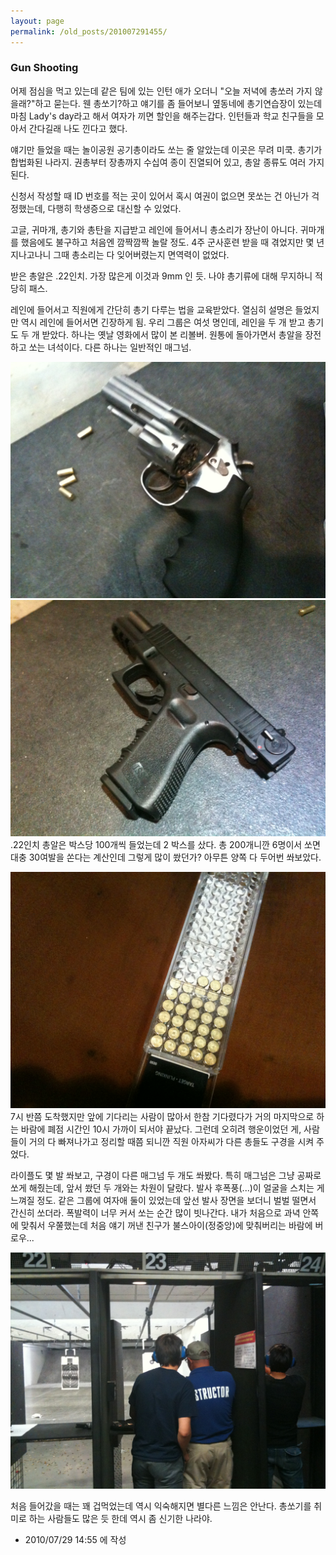 ```yaml
---
layout: page
permalink: /old_posts/201007291455/
---
```


### Gun Shooting

어제 점심을 먹고 있는데 같은 팀에 있는 인턴 애가 오더니 "오늘 저녁에 총쏘러 가지 않을래?"하고 묻는다. 웬 총쏘기?하고 얘기를 좀 들어보니 옆동네에 총기연습장이 있는데 마침 Lady's day라고 해서 여자가 끼면 할인을 해주는갑다. 인턴들과 학교 친구들을 모아서 간다길래 나도 낀다고 했다.

얘기만 들었을 때는 놀이공원 공기총이라도 쏘는 줄 알았는데 이곳은 무려 미쿡. 총기가 합법화된 나라지. 권총부터 장총까지 수십여 종이 진열되어 있고, 총알 종류도 여러 가지 된다.

신청서 작성할 때 ID 번호를 적는 곳이 있어서 혹시 여권이 없으면 못쏘는 건 아닌가 걱정했는데, 다행히 학생증으로 대신할 수 있었다.

고글, 귀마개, 총기와 총탄을 지급받고 레인에 들어서니 총소리가 장난이 아니다. 귀마개를 했음에도 불구하고 처음엔 깜짝깜짝 놀랄 정도. 4주 군사훈련 받을 때 겪었지만 몇 년 지나고나니 그때 총소리는 다 잊어버렸는지 면역력이 없었다.

받은 총알은 .22인치. 가장 많은게 이것과 9mm 인 듯. 나야 총기류에 대해 무지하니 적당히 패스.

레인에 들어서고 직원에게 간단히 총기 다루는 법을 교육받았다. 열심히 설명은 들었지만 역시 레인에 들어서면 긴장하게 됨. 우리 그룹은 여섯 명인데, 레인을 두 개 받고 총기도 두 개 받았다. 하나는 옛날 영화에서 많이 본 리볼버. 원통에 돌아가면서 총알을 장전하고 쏘는 녀석이다. 다른 하나는 일반적인 매그넘.

![c0003499_4c511478824a7.jpg](201007291455/c0003499_4c511478824a7.jpg)![c0003499_4c5114c015185.jpg](201007291455/c0003499_4c5114c015185.jpg)
.22인치 총알은 박스당 100개씩 들었는데 2 박스를 샀다. 총 200개니깐 6명이서 쏘면 대충 30여발을 쏜다는 계산인데 그렇게 많이 쐈던가? 아무튼 양쪽 다 두어번 쏴보았다.

![c0003499_4c511527d923a.jpg](201007291455/c0003499_4c511527d923a.jpg)
7시 반쯤 도착했지만 앞에 기다리는 사람이 많아서 한참 기다렸다가 거의 마지막으로 하는 바람에 폐점 시간인 10시 가까이 되서야 끝났다. 그런데 오히려 행운이었던 게, 사람들이 거의 다 빠져나가고 정리할 때쯤 되니깐 직원 아자씨가 다른 총들도 구경을 시켜 주었다.

라이플도 몇 발 쏴보고, 구경이 다른 매그넘 두 개도 쏴봤다. 특히 매그넘은 그냥 공짜로 쏘게 해줬는데, 앞서 쐈던 두 개와는 차원이 달랐다. 발사 후폭풍(...)이 얼굴을 스치는 게 느껴질 정도. 같은 그룹에 여자애 둘이 있었는데 앞선 발사 장면을 보더니 벌벌 떨면서 간신히 쏘더라. 폭발력이 너무 커서 쏘는 순간 많이 빗나간다. 내가 처음으로 과녁 안쪽에 맞춰서 우쭐했는데 처음 얘기 꺼낸 친구가 불스아이(정중앙)에 맞춰버리는 바람에 버로우...

![c0003499_4c511780657ea.jpg](201007291455/c0003499_4c511780657ea.jpg)

처음 들어갔을 때는 꽤 겁먹었는데 역시 익숙해지면 별다른 느낌은 안난다. 총쏘기를 취미로 하는 사람들도 많은 듯 한데 역시 좀 신기한 나라야.




- 2010/07/29 14:55 에 작성